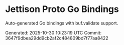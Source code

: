 # Jettison Proto Go Bindings

Auto-generated Go bindings with buf.validate support.

Generated: 2025-10-30 10:23:19 UTC
Commit: 3647f9dbea29dd9cb2af2c484809bd7f77aa8422
